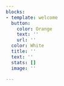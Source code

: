 ```yaml
---
blocks:
- template: welcome
  button:
    color: Orange
    text: ''
    url: ''
  color: White
  title: ''
  text: ''
  stats: []
  image: ''

---
```

